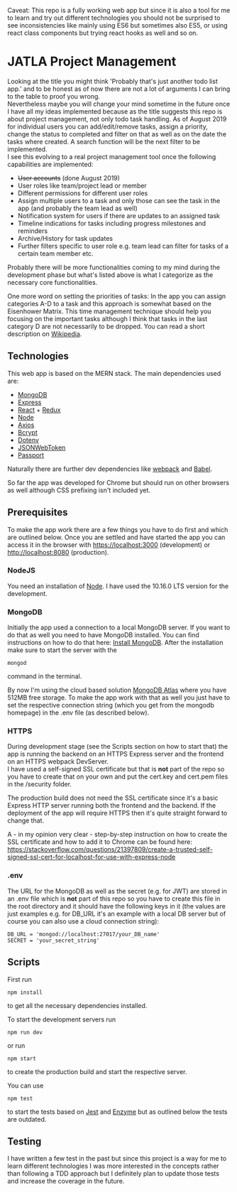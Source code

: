 Caveat: This repo is a fully working web app but since it is also a tool for me to learn and try out different technologies you should not be surprised to see inconsistencies like mainly using ES6 but sometimes also ES5, or using react class components but trying react hooks as well and so on.


# JATLA Project Management

Looking at the title you might think 'Probably that's just another todo list app.' and to be honest as of now there are not a lot of arguments I can bring to the table to proof you wrong.  
Nevertheless maybe you will change your mind sometime in the future once I have all my ideas implemented because as the title suggests this repo is about project management, not only todo task handling.  As of August 2019 for individual users you can add/edit/remove tasks, assign a priority, change the status to completed and filter on that as well as on the date the tasks where created. A search function will be the next filter to be implemented.  
I see this evolving to a real project management tool once the following capabilities are implemented:

* ~~User accounts~~ (done August 2019)
* User roles like team/project lead or member
* Different permissions for different user roles
* Assign multiple users to a task and only those can see the task in the app (and probably the team lead as well)
* Notification system for users if there are updates to an assigned task
* Timeline indications for tasks including progress milestones and reminders
* Archive/History for task updates
* Further filters specific to user role e.g. team lead can filter for tasks of a certain team member etc.

Probably there will be more functionalities coming to my mind during the development phase but what's listed above is what I categorize as the necessary core functionalities.


One more word on setting the priorities of tasks: In the app you can assign categories A-D to a task and this approach is somewhat based on the Eisenhower Matrix. This time management technique should help you focusing on the important tasks although I think that tasks in the last category D are not necessarily to be dropped. You can read a short description on [Wikipedia](https://en.wikipedia.org/wiki/Time_management#The_Eisenhower_Method).

## Technologies
This web app is based on the MERN stack. The main dependencies used are:

* [MongoDB](https://www.mongodb.com/)
* [Express](https://expressjs.com/)
* [React](https://reactjs.org/) + [Redux](https://redux.js.org/)
* [Node](https://nodejs.org/en/)
* [Axios](https://github.com/axios/axios)
* [Bcrypt](https://www.npmjs.com/package/bcryptjs)
* [Dotenv](https://www.npmjs.com/package/dotenv)
* [JSONWebToken](https://jwt.io/)
* [Passport](http://www.passportjs.org/)

Naturally there are further dev dependencies like [webpack](https://webpack.js.org/) and [Babel](https://babeljs.io/).

So far the app was developed for Chrome but should run on other browsers as well although CSS prefixing isn't included yet.

## Prerequisites
To make the app work there are a few things you have to do first and which are outlined below. Once you are settled and have started the app you can access it in the browser with <https://localhost:3000> (development) or <http://localhost:8080> (production).

### NodeJS
You need an installation of [Node](https://nodejs.org/en/). I have used the 10.16.0 LTS version for the development.

### MongoDB
Initially the app used a connection to a local MongoDB server. If you want to do that as well you need to have MongoDB installed. You can find instructions on how to do that here: [Install MongoDB](https://docs.mongodb.com/manual/installation/#mongodb-community-edition-installation-tutorials). After the installation make sure to start the server with the

    mongod

command in the terminal.

By now I'm using the cloud based solution [MongoDB Atlas](https://www.mongodb.com/cloud/atlas) where you have 512MB free storage. To make the app work with that as well you just have to set the respective connection string (which you get from the mongodb homepage) in the .env file (as described below).

### HTTPS
During development stage (see the Scripts section on how to start that) the app is running the backend on an HTTPS Express server and the frontend on an HTTPS webpack DevServer.  
I have used a self-signed SSL certificate but that is **not** part of the repo so you have to create that on your own and put the cert.key and cert.pem files in the /security folder.

The production build does not need the SSL certificate since it's a basic Express HTTP server running both the frontend and the backend. If the deployment of the app will require HTTPS then it's quite straight forward to change that.

A - in my opinion very clear - step-by-step instruction on how to create the SSL certificate and how to add it to Chrome can be found here: <https://stackoverflow.com/questions/21397809/create-a-trusted-self-signed-ssl-cert-for-localhost-for-use-with-express-node>

### .env
The URL for the MongoDB as well as the secret (e.g. for JWT) are stored in an .env file which is **not** part of this repo so you have to create this file in the root directory and it should have the following keys in it (the values are just examples e.g. for DB_URL it's an example with a local DB server but of course you can also use a cloud connection string):
    
    DB_URL = 'mongod://localhost:27017/your_DB_name'
    SECRET = 'your_secret_string'

## Scripts
First run

    npm install

to get all the necessary dependencies installed.

To start the development servers run
   
    npm run dev

or run 

    npm start

to create the production build and start the respective server.

You can use

    npm test

to start the tests based on [Jest](https://jestjs.io/) and [Enzyme](https://airbnb.io/enzyme/) but as outlined below the tests are outdated.

## Testing
I have written a few test in the past but since this project is a way for me to learn different technologies I was more interested in the concepts rather than following a TDD approach but I definitely plan to update those tests and increase the coverage in the future.
